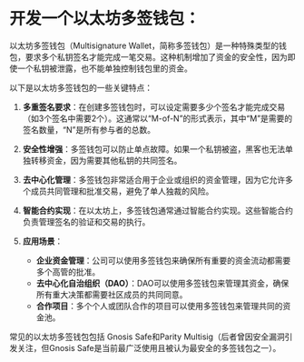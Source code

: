 # 开发一个以太坊多签钱包：

以太坊多签钱包（Multisignature Wallet，简称多签钱包）是一种特殊类型的钱包，要求多个私钥签名才能完成一笔交易。这种机制增加了资金的安全性，因为即使一个私钥被泄露，也不能单独控制钱包里的资金。

以下是以太坊多签钱包的一些关键特点：

1. **多重签名要求**：在创建多签钱包时，可以设定需要多少个签名才能完成交易（如3个签名中需要2个）。这通常以“M-of-N”的形式表示，其中“M”是需要的签名数量，“N”是所有参与者的总数。

2. **安全性增强**：多签钱包可以防止单点故障。如果一个私钥被盗，黑客也无法单独转移资金，因为需要其他私钥的共同签名。

3. **去中心化管理**：多签钱包非常适合用于企业或组织的资金管理，因为它允许多个成员共同管理和批准交易，避免了单人独裁的风险。

4. **智能合约实现**：在以太坊上，多签钱包通常通过智能合约实现。这些智能合约负责管理签名的验证和交易的执行。

5. **应用场景**：
   - **企业资金管理**：公司可以使用多签钱包来确保所有重要的资金流动都需要多个高管的批准。
   - **去中心化自治组织（DAO）**：DAO可以使用多签钱包来管理其资金，确保所有重大决策都需要社区成员的共同同意。
   - **合作项目**：多个个人或团队合作的项目可以使用多签钱包来管理共同的资金池。

常见的以太坊多签钱包包括 Gnosis Safe和Parity Multisig（后者曾因安全漏洞引发关注，但Gnosis Safe是当前最广泛使用且被认为最安全的多签钱包之一）。

